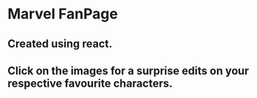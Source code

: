 # Marvel FanPage
## Created using react. 
## Click on the images for a surprise edits on your respective favourite characters.
